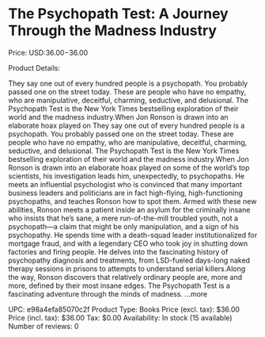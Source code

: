 # The Psychopath Test: A Journey Through the Madness Industry

Price: USD:$36.00-$36.00

Product Details:

They say one out of every hundred people is a psychopath. You probably passed one on the street today. These are people who have no empathy, who are manipulative, deceitful, charming, seductive, and delusional. The Psychopath Test is the New York Times bestselling exploration of their world and the madness industry.When Jon Ronson is drawn into an elaborate hoax played on They say one out of every hundred people is a psychopath. You probably passed one on the street today. These are people who have no empathy, who are manipulative, deceitful, charming, seductive, and delusional. The Psychopath Test is the New York Times bestselling exploration of their world and the madness industry.When Jon Ronson is drawn into an elaborate hoax played on some of the world’s top scientists, his investigation leads him, unexpectedly, to psychopaths. He meets an influential psychologist who is convinced that many important business leaders and politicians are in fact high-flying, high-functioning psychopaths, and teaches Ronson how to spot them. Armed with these new abilities, Ronson meets a patient inside an asylum for the criminally insane who insists that he’s sane, a mere run-of-the-mill troubled youth, not a psychopath—a claim that might be only manipulation, and a sign of his psychopathy. He spends time with a death-squad leader institutionalized for mortgage fraud, and with a legendary CEO who took joy in shutting down factories and firing people. He delves into the fascinating history of psychopathy diagnosis and treatments, from LSD-fueled days-long naked therapy sessions in prisons to attempts to understand serial killers.Along the way, Ronson discovers that relatively ordinary people are, more and more, defined by their most insane edges. The Psychopath Test is a fascinating adventure through the minds of madness. ...more

UPC: e98a4efa85070c2f
Product Type: Books
Price (excl. tax): $36.00
Price (incl. tax): $36.00
Tax: $0.00
Availability: In stock (15 available)
Number of reviews: 0